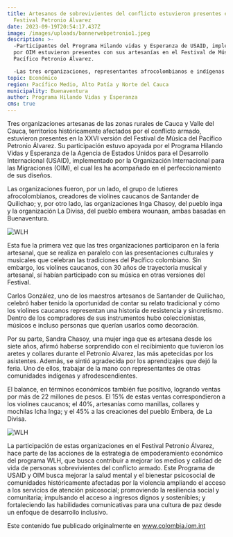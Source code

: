 ```yaml
---
title: Artesanos de sobrevivientes del conflicto estuvieron presentes en el
  Festival Petronio Álvarez
date: 2023-09-19T20:54:17.437Z
image: /images/uploads/bannerwebpetronio1.jpeg
description: >-
  -Participantes del Programa Hilando vidas y Esperanza de USAID, implementado
  por OIM estuvieron presentes con sus artesanías en el Festival de Música del
  Pacífico Petronio Álvarez.

  -Las tres organizaciones, representantes afrocolombianos e indígenas del Valle y Cauca, vendieron, en total, 22 millones de pesos durante los seis días del Festival.
topic: Económico
region: Pacífico Medio, Alto Patía y Norte del Cauca
municipality: Buenaventura
author: Programa Hilando Vidas y Esperanza
cms: true
---
```

Tres organizaciones artesanas de las zonas rurales de Cauca y Valle del Cauca, territorios históricamente afectados por el conflicto armado, estuvieron presentes en la XXVI versión del Festival de Música del Pacífico Petronio Álvarez. Su participación estuvo apoyada por el Programa Hilando Vidas y Esperanza de la Agencia de Estados Unidos para el Desarrollo Internacional (USAID), implementado por la Organización Internacional para las Migraciones (OIM), el cual les ha acompañado en el perfeccionamiento de sus diseños.

Las organizaciones fueron, por un lado, el grupo de lutieres afrocolombianos, creadores de violines caucanos de Santander de Quilichao; y, por otro lado, las organizaciones Inga Chasoy, del pueblo inga y la organización La Divisa, del pueblo embera wounaan, ambas basadas en Buenaventura.

![WLH](https://colombia.iom.int/sites/g/files/tmzbdl1011/files/images/Notas/bannerwebpetronio2.jpg "compradores interactuan con Lu, una de las artesanas embera que participo")

Esta fue la primera vez que las tres organizaciones participaron en la feria artesanal, que se realiza en paralelo con las presentaciones culturales y musicales que celebran las tradiciones del Pacífico colombiano. Sin embargo, los violines caucanos, con 30 años de trayectoria musical y artesanal, sí habían participado con su música en otras versiones del Festival.

Carlos González, uno de los maestros artesanos de Santander de Quilichao, celebró haber tenido la oportunidad de contar su relato tradicional y cómo los violines caucanos representan una historia de resistencia y sincretismo. Dentro de los compradores de sus instrumentos hubo coleccionistas, músicos e incluso personas que querían usarlos como decoración.

Por su parte, Sandra Chasoy, una mujer inga que es artesana desde los siete años, afirmó haberse sorprendido con el recibimiento que tuvieron los aretes y collares durante el Petronio Alvarez, las más apetecidas por los asistentes. Además, se sintió agradecida por los aprendizajes que dejó la feria. Uno de ellos, trabajar de la mano con representantes de otras comunidades indígenas y afrodescendientes.

El balance, en términos económicos también fue positivo, logrando ventas por más de 22 millones de pesos. El 15% de estas ventas correspondieron a los violines caucanos; el 40%, artesanías como manillas, collares y mochilas Icha Inga; y el 45% a las creaciones del pueblo Embera, de La Divisa.

![WLH](https://colombia.iom.int/sites/g/files/tmzbdl1011/files/images/Notas/bannerwebpetronio3.jpg "maestro artesano mostrando sus violines de guadua")

La participación de estas organizaciones en el Festival Petronio Álvarez, hace parte de las acciones de la estrategia de empoderamiento económico del programa WLH, que busca contribuir a mejorar los medios y calidad de vida de personas sobrevivientes del conflicto armado. Este Programa de USAID y OIM busca mejorar la salud mental y el bienestar psicosocial de comunidades históricamente afectadas por la violencia ampliando el acceso a los servicios de atención psicosocial; promoviendo la resiliencia social y comunitaria; impulsando el acceso a ingresos dignos y sostenibles; y fortaleciendo las habilidades comunicativas para una cultura de paz desde un enfoque de desarrollo inclusivo.

Este contenido fue publicado originalmente en www.colombia.iom.int